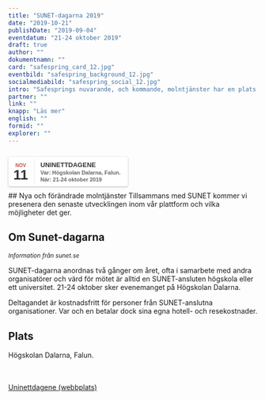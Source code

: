 ```yaml
---
title: "SUNET-dagarna 2019"
date: "2019-10-21"
publishDate: "2019-09-04"
eventdatum: "21-24 oktober 2019"
draft: true
author: ""
dokumentnamn: ""
card: "safespring_card_12.jpg"
eventbild: "safespring_background_12.jpg"
socialmediabild: "safespring_social_12.jpg"
intro: "Safesprings nuvarande, och kommande, molntjänster har en plats i agendan, där du kan prata direkt med oss och SUNET."
partner: ""
link: ""
knapp: "Läs mer"
english: ""
formid: ""
explorer: ""
---
```

<style>
.safespring-event .desc .des,.safespring-event .desc .hed{font-family:Hind,sans-serif;overflow:hidden}.safespring-event{display:inline-block;position:relative;cursor:default;background:#fff;font-family:Hind,sans-serif;font-weight:600;color:#323232!important;font-size:15px;line-height:100%;-webkit-box-shadow:0 0 0 .5px rgba(50,50,93,.17),0 2px 5px 0 rgba(50,50,93,.1),0 1px 1.5px 0 rgba(0,0,0,.07),0 1px 2px 0 rgba(0,0,0,.08),0 0 0 0 transparent!important;-moz-box-shadow:0 0 0 .5px rgba(50,50,93,.17),0 2px 5px 0 rgba(50,50,93,.1),0 1px 1.5px 0 rgba(0,0,0,.07),0 1px 2px 0 rgba(0,0,0,.08),0 0 0 0 transparent!important;box-shadow:0 0 0 .5px rgba(50,50,93,.17),0 2px 5px 0 rgba(50,50,93,.1),0 1px 1.5px 0 rgba(0,0,0,.07),0 1px 2px 0 rgba(0,0,0,.08),0 0 0 0 transparent!important;-webkit-border-radius:4px;border-radius:4px}.safespring-event .date{width:50px;height:60px;float:left;position:relative}.safespring-event .date .bdr1,.safespring-event .date .bdr2{width:1px;height:50px;position:absolute;z-index:100;top:5px}.safespring-event .date .mon{display:block;text-align:center;padding:12px 0 0;font-size:10px;color:#bf5549;font-weight:700;line-height:110%;text-transform:uppercase}.safespring-event .date .day{display:block;text-align:center;padding:0 0 8px;font-size:28px;font-weight:700;color:#333;line-height:100%}.safespring-event .date .bdr1{background:#eaeaea;right:-3px}.safespring-event .date .bdr2{background:#fff;right:-4px}.safespring-event .desc{height:60px;float:left;position:relative;padding:0 15px 0 0}.safespring-event .desc p{margin:0;display:block;text-align:left;padding:10px 0 0 15px;font-size:11px;color:#666;line-height:130%}.safespring-event .desc .hed{height:15px;display:block;margin-bottom:0;font-size:13px;line-height:110%;color:#333;text-transform:uppercase}.safespring-event .desc .des{height:28px;display:block}.safespring-event-selected{background-color:#f4f4f4}.addeventatc .alarm_reminder,.addeventatc .all_day_event,.addeventatc .attendees,.addeventatc .calname,.addeventatc .date_format,.addeventatc .recurring,.addeventatc .status,.addeventatc .uid,.safespring-event .client,.safespring-event .description,.safespring-event .end,.safespring-event .facebook_event,.safespring-event .location,.safespring-event .method,.safespring-event .organizer,.safespring-event .organizer_email,.safespring-event .start,.safespring-event .timezone,.safespring-event .title,.safespring-event .transp{display:none!important}
</style>

<div style="clear:both;padding:10px 0px 10px 0px;">
	<div class="safespring-event" data-styling="none">
		<div class="date">
			<span class="mon">NOV</span>
			<span class="day">11</span>
			<div class="bdr1"></div>
			<div class="bdr2"></div>
		</div>
		<div class="desc">
			<p>
				<strong class="hed">Uninettdagene</strong>
				<span class="des">Var: Högskolan Dalarna, Falun.<br />När: 21-24 oktober 2019</span>
			</p>
		</div>
	</div>
	</div>
## Nya och förändrade molntjänster
Tillsammans med SUNET kommer vi presenera den senaste utvecklingen inom vår plattform och vilka möjligheter det ger.

## Om Sunet-dagarna

<p style="font-size: 12px;"><i>Information från sunet.se</i></p>

SUNET-dagarna anordnas två gånger om året, ofta i samarbete med andra organisatörer och värd för mötet är alltid en SUNET-ansluten högskola eller ett universitet. 21-24 oktober sker evenemanget på Högskolan Dalarna.

Deltagandet är kostnadsfritt för personer från SUNET-anslutna organisationer. Var och en betalar dock sina egna hotell- och resekostnader.

## Plats
Högskolan Dalarna, Falun.

<br><br>
<a href="https://www.uninett.no/uninettdagene-2019" id="button">Uninettdagene (webbplats)</a>
